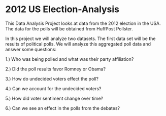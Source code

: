 # 2012 US Election-Analysis
This Data Analysis Project looks at data from the 2012 election in the USA. The data for the polls will be obtained from HuffPost Pollster.

In this project we will analyze two datasets. The first data set will be the results of political polls. We will analyze this aggregated poll data and answer some questions:

1.) Who was being polled and what was their party affiliation?

2.) Did the poll results favor Romney or Obama?

3.) How do undecided voters effect the poll?

4.) Can we account for the undecided voters?

5.) How did voter sentiment change over time?

6.) Can we see an effect in the polls from the debates?
